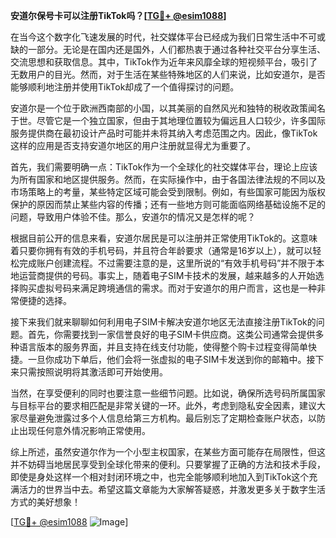 **安道尔保号卡可以注册TikTok吗？[[TG💪+ @esim1088](https://t.me/s/esim1088)]**

在当今这个数字化飞速发展的时代，社交媒体平台已经成为我们日常生活中不可或缺的一部分。无论是在国内还是国外，人们都热衷于通过各种社交平台分享生活、交流思想和获取信息。其中，TikTok作为近年来风靡全球的短视频平台，吸引了无数用户的目光。然而，对于生活在某些特殊地区的人们来说，比如安道尔，是否能够顺利地注册并使用TikTok却成了一个值得探讨的问题。

安道尔是一个位于欧洲西南部的小国，以其美丽的自然风光和独特的税收政策闻名于世。尽管它是一个独立国家，但由于其地理位置较为偏远且人口较少，许多国际服务提供商在最初设计产品时可能并未将其纳入考虑范围之内。因此，像TikTok这样的应用是否支持安道尔地区的用户注册就显得尤为重要了。

首先，我们需要明确一点：TikTok作为一个全球化的社交媒体平台，理论上应该为所有国家和地区提供服务。然而，在实际操作中，由于各国法律法规的不同以及市场策略上的考量，某些特定区域可能会受到限制。例如，有些国家可能因为版权保护的原因而禁止某些内容的传播；还有一些地方则可能面临网络基础设施不足的问题，导致用户体验不佳。那么，安道尔的情况又是怎样的呢？

根据目前公开的信息来看，安道尔居民是可以注册并正常使用TikTok的。这意味着只要你拥有有效的手机号码，并且符合年龄要求（通常是16岁以上），就可以轻松完成账户创建流程。不过需要注意的是，这里所说的“有效手机号码”并不限于本地运营商提供的号码。事实上，随着电子SIM卡技术的发展，越来越多的人开始选择购买虚拟号码来满足跨境通信的需求。而对于安道尔的用户而言，这也是一种非常便捷的选择。

接下来我们就来聊聊如何利用电子SIM卡解决安道尔地区无法直接注册TikTok的问题。首先，你需要找到一家信誉良好的电子SIM卡供应商。这类公司通常会提供多种语言版本的服务界面，并且支持在线支付功能，使得整个购卡过程变得简单快捷。一旦你成功下单后，他们会将一张虚拟的电子SIM卡发送到你的邮箱中。接下来只需按照说明将其激活即可开始使用。

当然，在享受便利的同时也要注意一些细节问题。比如说，确保所选号码所属国家与目标平台的要求相匹配是非常关键的一环。此外，考虑到隐私安全因素，建议大家尽量避免泄露过多个人信息给第三方机构。最后别忘了定期检查账户状态，以防止出现任何意外情况影响正常使用。

综上所述，虽然安道尔作为一个小型主权国家，在某些方面可能存在局限性，但这并不妨碍当地居民享受到全球化带来的便利。只要掌握了正确的方法和技术手段，即使是身处这样一个相对封闭环境之中，也完全能够顺利地加入到TikTok这个充满活力的世界当中去。希望这篇文章能为大家解答疑惑，并激发更多关于数字生活方式的美好想象！

[[TG💪+ @esim1088](https://t.me/s/esim1088) ![Image](https://i.postimg.cc/4NQfJmqS/Snipaste-2025-05-13-00-14-12.png)]